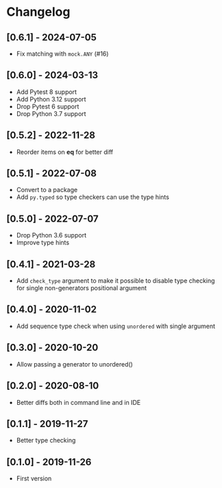 # Changelog


## [0.6.1] - 2024-07-05
- Fix matching with `mock.ANY` (#16)


## [0.6.0] - 2024-03-13
- Add Pytest 8 support
- Add Python 3.12 support
- Drop Pytest 6 support
- Drop Python 3.7 support


## [0.5.2] - 2022-11-28
- Reorder items on __eq__ for better diff 


## [0.5.1] - 2022-07-08
- Convert to a package
- Add `py.typed` so type checkers can use the type hints


## [0.5.0] - 2022-07-07
- Drop Python 3.6 support
- Improve type hints


## [0.4.1] - 2021-03-28
- Add `check_type` argument to make it possible to disable type checking for single non-generators positional argument


## [0.4.0] - 2020-11-02
- Add sequence type check when using `unordered` with single argument


## [0.3.0] - 2020-10-20
- Allow passing a generator to unordered()


## [0.2.0] - 2020-08-10
- Better diffs both in command line and in IDE


## [0.1.1] - 2019-11-27
- Better type checking


## [0.1.0] - 2019-11-26
- First version
